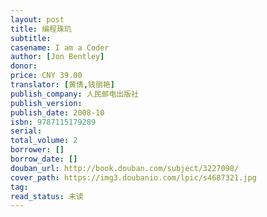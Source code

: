 ```yaml
---
layout: post
title: 编程珠玑
subtitle:
casename: I am a Coder
author: [Jon Bentley]
donor: 
price: CNY 39.00
translator: [黄倩,钱丽艳]
publish_company: 人民邮电出版社
publish_version: 
publish_date: 2008-10
isbn: 9787115179289
serial: 
total_volume: 2
borrower: []
borrow_date: []
douban_url: http://book.douban.com/subject/3227098/
cover_path: https://img3.doubanio.com/lpic/s4687321.jpg
tag: 
read_status: 未读
---
```

